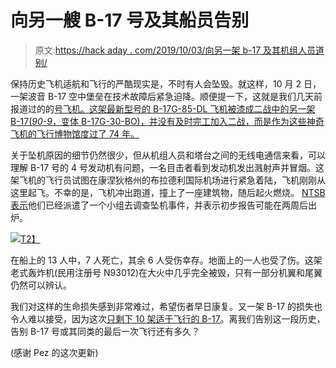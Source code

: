 # 向另一艘 B-17 号及其船员告别

> 原文:[https://hack aday . com/2019/10/03/向另一架 b-17 及其机组人员道别/](https://hackaday.com/2019/10/03/saying-farewell-to-another-b-17-and-its-crew/)

保持历史飞机适航和飞行的严酷现实是，不时有人会坠毁。就这样，10 月 2 日，一架波音 B-17 空中堡垒在技术故障后紧急迫降。顺便提一下，这就是我们几天前报道过的的[号飞机。这架最新型号的 B-17G-85-DL 飞机被漆成二战中的另一架 B-17(*90-9*，变体 B-17G-30-BO)，并没有及时完工加入二战，而是作为这些神奇飞机的飞行博物馆度过了 74 年。](https://hackaday.com/2019/09/24/a-virtual-tour-of-the-b-17/)

关于坠机原因的细节仍然很少，但从机组人员和塔台之间的无线电通信来看，可以理解 B-17 号的 4 号发动机有问题，一名目击者看到发动机发出溅射声并冒烟。这架飞机的飞行员试图在康涅狄格州的布拉德利国际机场进行紧急着陆，飞机刚刚从这里起飞。不幸的是，飞机冲出跑道，撞上了一座建筑物，随后起火燃烧。 [NTSB 表示](https://twitter.com/NTSB_Newsroom/status/1179438233144430594)他们已经派遣了一个小组去调查坠机事件，并表示初步报告可能在两周后出炉。

[![](../Images/77e932150a235ea19b12f425ad3b0039.png)T2】](https://hackaday.com/wp-content/uploads/2019/10/nine-o-nine_crash.jpg)

在船上的 13 人中，7 人死亡，其余 6 人受伤幸存。地面上的一人也受了伤。这架老式轰炸机(民用注册号 N93012)在大火中几乎完全被毁，只有一部分机翼和尾翼仍然可以辨认。

我们对这样的生命损失感到非常难过，希望伤者早日康复。又一架 B-17 的损失也令人难以接受，因为这次[只剩下 10 架适于飞行的 B-17](https://en.wikipedia.org/wiki/List_of_surviving_Boeing_B-17_Flying_Fortresses)。离我们告别这一段历史，告别 B-17 号或其同类的最后一次飞行还有多久？

(感谢 Pez 的这次更新)